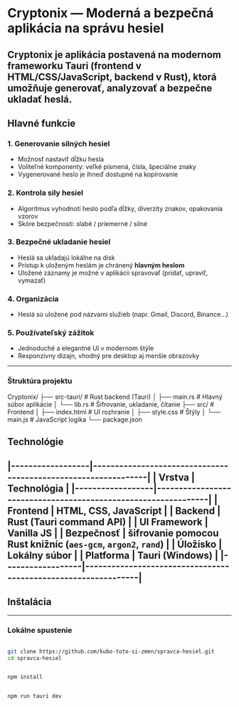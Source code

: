#  Cryptonix — Moderná a bezpečná aplikácia na správu hesiel

Cryptonix je aplikácia postavená na modernom frameworku **Tauri** (frontend v **HTML/CSS/JavaScript**, backend v **Rust**), ktorá umožňuje **generovať**, **analyzovať** a **bezpečne ukladať** heslá.
---

##  Hlavné funkcie

### 1. Generovanie silných hesiel
- Možnosť nastaviť dĺžku hesla
- Voliteľné komponenty: veľké písmená, čísla, špeciálne znaky
- Vygenerované heslo je ihneď dostupné na kopírovanie

### 2. Kontrola sily hesiel
- Algoritmus vyhodnotí heslo podľa dĺžky, diverzity znakov, opakovania vzorov
- Skóre bezpečnosti: slabé / priemerné / silné

###  3. Bezpečné ukladanie hesiel
- Heslá sa ukladajú lokálne na disk 
- Prístup k uloženým heslám je chránený **hlavným heslom**
- Uložené záznamy je možné v aplikácii spravovať (pridať, upraviť, vymazať)

###  4. Organizácia
- Heslá sú uložené pod názvami služieb (napr. Gmail, Discord, Binance...)

###  5. Používateľský zážitok
- Jednoduché a elegantné UI v modernom štýle
- Responzívny dizajn, vhodný pre desktop aj menšie obrazovky
---

###  Štruktúra projektu
Cryptonix/
├── src-tauri/         # Rust backend (Tauri)
│   ├── main.rs        # Hlavný súbor aplikácie
│   └── lib.rs         # Šifrovanie, ukladanie, čítanie
├── src/               # Frontend
│   ├── index.html     # UI rozhranie
│   ├── style.css      # Štýly
│   └── main.js        # JavaScript logika 
└── package.json

##  Technológie

|------------------|---------------------------------------------------------------|
| Vrstva           | Technológia                                                   |
|------------------|---------------------------------------------------------------|
| **Frontend**     | HTML, CSS, JavaScript                                         |
| **Backend**      | Rust (Tauri command API)                                      |
| **UI Framework** | Vanilla JS                                                    |
| **Bezpečnosť**   | šifrovanie pomocou Rust knižníc (`aes-gcm`, `argon2`, `rand`) |
| **Úložisko**     | Lokálny súbor                                                 |
| **Platforma**    | Tauri (Windows)                                               |
|------------------|---------------------------------------------------------------|
---

##  Inštalácia



---

###  Lokálne spustenie

```bash

git clone https://github.com/kubo-toto-si-zmen/spravca-hesiel.git
cd spravca-hesiel


npm install


npm run tauri dev
